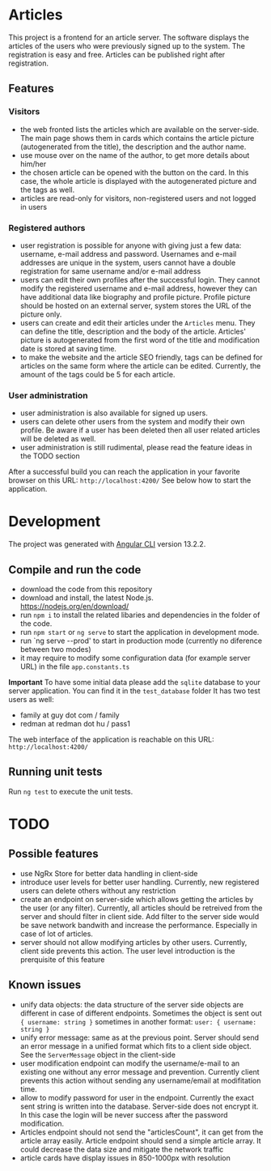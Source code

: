 # Articles

This project is a frontend for an article server. The software displays the articles of the users who were previously signed up to the system.
The registration is easy and free. Articles can be published right after registration.

## Features

### Visitors
 - the web fronted lists the articles which are available on the server-side. The main page shows them in cards which contains the article picture (autogenerated from the title), the description and the author name. 
 - use mouse over on the name of the author, to get more details about him/her
 - the chosen article can be opened with the button on the card. In this case, the whole article is displayed with the autogenerated picture and the tags as well.
 - articles are read-only for visitors, non-registered users and not logged in users
 
 
### Registered authors
 - user registration is possible for anyone with giving just a few data: username, e-mail address and password. Usernames and e-mail addresses are unique in the system, users cannot have a double registration for same username and/or e-mail address
 - users can edit their own profiles after the successful login. They cannot modify the registered username and e-mail address, however they can have additional data like biography and profile picture. Profile picture should be hosted on an external server, system stores the URL of the picture only.
 - users can create and edit their articles under the `Articles` menu. They can define the title, description and the body of the article. Articles' picture is autogenerated from the first word of the title and modification date is stored at saving time.
 - to make the website and the article SEO friendly, tags can be defined for articles on the same form where the article can be edited. Currently, the amount of the tags could be 5 for each article.

### User administration
 - user administration is also available for signed up users.
 - users can delete other users from the system and modify their own profile. Be aware if a user has been deleted then all user related articles will be deleted as well.
 - user administration is still rudimental, please read the feature ideas in the TODO section 

After a successful build you can reach the application in your favorite browser on this URL: `http://localhost:4200/`
See below how to start the application. 

# Development
The project was generated with [Angular CLI](https://github.com/angular/angular-cli) version 13.2.2.

## Compile and run the code

 - download the code from this repository
 - download and install, the latest Node.js. https://nodejs.org/en/download/
 - run `npm i` to install the related libaries and dependencies in the folder of the code.
 - run `npm start` or `ng serve` to start the application in development mode.
 - run `ng serve --prod' to start in production mode (currently no diference between two modes)
 - it may require to modify some configuration data (for example server URL) in the file `app.constants.ts`

**Important**
To have some initial data please add the `sqlite` database to your server application. You can find it in the `test_database` folder
It has two test users as well:
- family at guy dot com / family
- redman at redman dot hu / pass1


The web interface of the application is reachable on this URL: `http://localhost:4200/`

## Running unit tests

Run `ng test` to execute the unit tests.

# TODO

## Possible features
 - use NgRx Store for better data handling in client-side
 - introduce user levels for better user handling. Currently, new registered users can delete others without any restriction
 - create an endpoint on server-side which allows getting the articles by the user (or any filter). Currently, all articles should be retreived from the server and should filter in client side. Add filter to the server side would be save network bandwith and increase the performance. Especially in case of lot of articles.
- server should not allow modifying articles by other users. Currently, client side prevents this action. The user level introduction is the prerquisite of this feature

## Known issues
 - unify data objects: the data structure of the server side objects are different in case of different endpoints. Sometimes the object is sent out `{ username: string }` sometimes in another format: `user: { username: string }`
 - unify error message: same as at the previous point. Server should send an error message in a unified format which fits to a client side object. See the `ServerMessage` object in the client-side
 - user modification endpoint can modify the username/e-mail to an existing one without any error message and prevention. Currently client prevents this action without sending any username/email at modifitation time.
 - allow to modify password for user in the endpoint. Currently the exact sent string is written into the database. Server-side does not encrypt it. In this case the login will be never success after the password modification.
 - Articles endpoint should not send the "articlesCount", it can get from the article array easily. Article endpoint should send a simple article array. It could decrease the data size and mitigate the network traffic
 - article cards have display issues in 850-1000px with resolution
